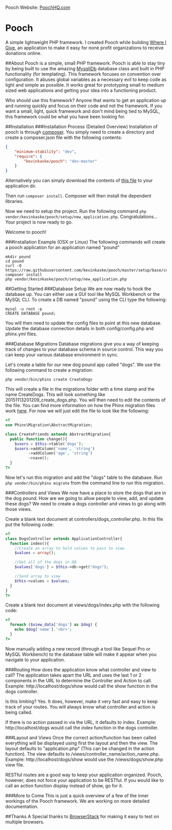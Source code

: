 Pooch Website: [PoochHQ.com](http://www.poochhq.com)

# Pooch
A simple lightweight PHP framework. I created Pooch while building [Where I Give](http://whereigiveapp.com/), an application
to make it easy for none profit organizations to receive donations online.

##About
Pooch is a simple, small PHP framework. Pooch is able to stay tiny by being built to use the amazing
[MysqliDb](https://github.com/joshcam/PHP-MySQLi-Database-Class) database class and built in PHP functionality (for templating).
This framework focuses on convention over configuration. It abuses global variables as a necessary evil to keep code as light and
simple as possible. It works great for prototyping small to medium sized web applications and getting your idea into a functioning
product.

Who should use this framework? Anyone that wants to get an application up and running quickly and focus on their code and not the
framework. If you want a small, light, quick framework and don't mind being tied to MySQL, this framework could be what you have been
looking for.

##Installation
###Installation Process (Detailed Overview)
Installation of pooch is through [composer](https://getcomposer.org). You simply need to create a directory and create a composer.json
file with the following contents:
```json
{
	"minimum-stability": "dev",
	"require": {
		"kevinkaske/pooch": "dev-master"
	}
}
```
Alternatively you can simply download the contents of [this file](https://raw.githubusercontent.com/kevinkaske/pooch/master/setup/base/composer.json)
to your application dir.

Then run `composer install`. Composer will then install the dependent libraries.

Now we need to setup the project. Run the following command `php vendor/kevinkaske/pooch/setup/new_application.php`. Congratulations... Your
project is now ready to go.

Welcome to pooch!

###Installation Example (OSX or Linux)
The following commands will create a pooch application for an application named "pound"
```shell
mkdir pound
cd pound
curl -O https://raw.githubusercontent.com/kevinkaske/pooch/master/setup/base/composer.json
composer install
php vendor/kevinkaske/pooch/setup/new_application.php
```

##Getting Started
###Database Setup
We are now ready to hook the database up. You can either use a GUI tool like MySQL Workbench or the MySQL CLI. To create a DB named
"pound" using the CLI type the following:
```shell
mysql -u root -p
CREATE DATABASE pound;
```

You will then need to update the config files to point at this new database. Update the database connection details in both
config/config.php and phinx.yml files.

###Database Migrations
Database migrations give you a way of keeping track of changes to your database schema in source control. This way you can keep your
various database environment in sync.

Let's create a table for our new dog pound app called "dogs". We use the following command to create a migration:
```shell
php vendor/bin/phinx create CreateDogs
```

This will create a file in the migrations folder with a time stamp and the name CreateDogs. This will look something like
20151113201209_create_dogs.php. You will then need to edit the contents of the file. You can find more information on how
the Phinx migration files work [here](http://docs.phinx.org/en/latest/). For now we will just edit the file to look like the
following:
```php
<?
use Phinx\Migration\AbstractMigration;

class CreateFriends extends AbstractMigration{
  public function change(){
    $users = $this->table('dogs');
    $users->addColumn('name', 'string')
          ->addColumn('age', 'string')
          ->save();
  }
?>
```

Now let's run this migration and add the "dogs" table to the database. Run `php vendor/bin/phinx migrate` from the command line to run
this migration.

###Controllers and Views
We now have a place to store the dogs that are in the dog pound. How are we going to allow people to view, add, and update these dogs?
We need to create a dogs controller and views to go along with those views.

Create a blank text document at controllers/dogs_controller.php. In this file put the following code:
```php
<?
class DogsController extends ApplicationController{
  function index(){
    //Create an array to hold values to pass to view
    $values = array();

    //Get all of the dogs in DB
    $values['dogs'] = $this->db->get("dogs");

    //Send array to view
    $this->values = $values;
  }
}
?>
```

Create a blank text document at views/dogs/index.php with the following code:
```php
<?
  foreach ($view_data['dogs'] as $dog) {
    echo $dog['name'].'<br>';
  }
?>
```

Now manually adding a new record (through a tool like Sequel Pro or MySQL Workbench) to the database table will make it appear
when you navigate to your application.

###Routing
How does the application know what controller and view to call? The application takes apart the URL and uses the last 1 or 2 components
in the URL to determine the Controller and Action to call. Example: http://localhost/dogs/show would call the show function in the dogs
controller.

Is this limiting? Yes. It does, however, make it very fast and easy to keep track of your routes. You will always know what controller
and action is being called.

If there is no action passed in via the URL, it defaults to index. Example: http://localhost/dogs would call the index function in the
dogs controller.

###Layout and Views
Once the correct action/function has been called everything will be displayed using first the layout and then the view. The layout
defaults to "application.php" (This can be changed in the action function). The view defaults to
/views/controller_name/action_name.php. Example: http://localhost/dogs/show would use the /views/dogs/show.php view file.

RESTful routes are a good way to keep your application organized. Pooch, however, does not force your application to be RESTful.
If you would like to call an action function display instead of show, go for it.

###More to Come
This is just a quick overview of a few of the inner workings of the Pooch framework. We are working on more detailed documentation.

##Thanks
A Special thanks to [BrowserStack](http://browserstack.com/) for making it easy to test on multiple browsers.
